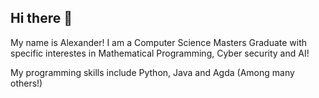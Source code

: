 ## Hi there 👋
My name is Alexander! I am a Computer Science Masters Graduate with specific interestes in Mathematical Programming, Cyber security and AI!

My programming skills include Python, Java and Agda (Among many others!) 
<!--
**araymont/araymont** is a ✨ _special_ ✨ repository because its `README.md` (this file) appears on your GitHub profile.

Here are some ideas to get you started:

- 🔭 I’m currently working on ...
- 🌱 I’m currently learning ...
- 👯 I’m looking to collaborate on ...
- 🤔 I’m looking for help with ...
- 💬 Ask me about ...
- 📫 How to reach me: ...
- 😄 Pronouns: ...
- ⚡ Fun fact: ...
-->
